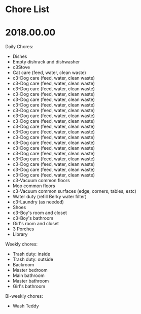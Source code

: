 # Chore List
# 2018.00.00



Daily Chores:
   * Dishes
   * Empty dishrack and dishwasher
   * c3Stove
   * Cat care (feed, water, clean waste)
   * c3-Dog care (feed, water, clean waste)
   * c3-Dog care (feed, water, clean waste)
   * c3-Dog care (feed, water, clean waste)
   * c3-Dog care (feed, water, clean waste)
   * c3-Dog care (feed, water, clean waste)
   * c3-Dog care (feed, water, clean waste)
   * c3-Dog care (feed, water, clean waste)
   * c3-Dog care (feed, water, clean waste)
   * c3-Dog care (feed, water, clean waste)
   * c3-Dog care (feed, water, clean waste)
   * c3-Dog care (feed, water, clean waste)
   * c3-Dog care (feed, water, clean waste)
   * c3-Dog care (feed, water, clean waste)
   * c3-Dog care (feed, water, clean waste)
   * c3-Dog care (feed, water, clean waste)
   * c3-Dog care (feed, water, clean waste)
   * c3-Dog care (feed, water, clean waste)
   * c3-Dog care (feed, water, clean waste)
   * c3-Dog care (feed, water, clean waste)
   * c3-Vacuum common floors
   * Mop common floors
   * c3-Vacuum common surfaces (edge, corners, tables, estc)
   * Water duty (refill Berky water filter)
   * c3-Laundry (as needed)
   * Shoes
   * c3-Boy's room and closet
   * c3-Boy's bathroom
   * Girl's room and closet
   * 3 Porches
   * Library




Weekly chores:
   * Trash duty: inside
   * Trash duty: outside
   * Backroom
   * Master bedroom
   * Main bathroom
   * Master bathroom
   * Girl's bathroom





Bi-weekly chores:
   * Wash Teddy
